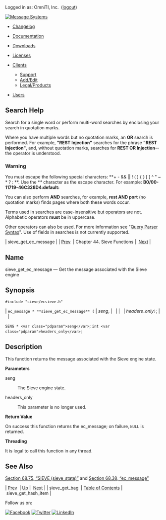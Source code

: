 Logged in as: OmniTI, Inc.  ([logout](https://support.messagesystems.com/logout.php))

[![Message Systems](https://support.messagesystems.com/images/ms-white205.png)](https://support.messagesystems.com/start.php) 

*   [Changelog](https://support.messagesystems.com/start.php?show=changelog)
*   [Documentation](https://support.messagesystems.com/docs/)
*   [Downloads](https://support.messagesystems.com/start.php)

*   [Licenses](https://support.messagesystems.com/license_summary.php)
*   <a href="">Clients</a>
    *   [Support](https://support.messagesystems.com/cs.php)
    *   [Add/Edit](https://support.messagesystems.com/edit_client.php)
    *   [Legal/Products](https://support.messagesystems.com/edit_products.php)
*   [Users](https://support.messagesystems.com/edit_customer.php)

## Search Help

Search for a single word or perform multi-word searches by enclosing your search in quotation marks.

Where you have multiple words but no quotation marks, an **OR** search is performed. For example, **"REST Injection"** searches for the phrase **"REST Injection"**, and, without quotation marks, searches for **REST OR Injection**--the operator is understood.

### Warning

You must escape the following special characters: **+ - && || ! ( ) { } [ ] ^ " ~ * ? : \**. Use the **\** character as the escape character. For example: **B0/00-11719-46C328D4\:default\:**

You can also perform **AND** searches, for example, **rest AND port** (no quotation marks) finds pages where both these words occur.

Terms used in searches are case-insensitive but operators are not. Alphabetic operators **must** be in uppercase.

Other operators can also be used. For more information see "[Query Parser Syntax](https://lucene.apache.org/core/old_versioned_docs/versions/3_0_0/queryparsersyntax.html)". Use of fields in searches is not currently supported.

| sieve_get_ec_message |
| [Prev](apis.sieve_get_bag.php)  | Chapter 44. Sieve Functions |  [Next](apis.sieve_get_hash_item.php) |

<a name="apis.sieve_get_ec_message"></a>
## Name

sieve_get_ec_message — Get the message associated with the Sieve engine

## Synopsis

`#include "sieve/ecsieve.h"`

| `ec_message * **sieve_get_ec_message** (` | <var class="pdparam">seng</var>, |   |
|   | <var class="pdparam">headers_only</var>`)`; |   |

`SENG * <var class="pdparam">seng</var>`;
`int <var class="pdparam">headers_only</var>`;<a name="idp32635776"></a>
## Description

This function returns the message associated with the Sieve engine state.

**Parameters**

<dl class="variablelist">

<dt>seng</dt>

<dd>

The Sieve engine state.

</dd>

<dt>headers_only</dt>

<dd>

This parameter is no longer used.

</dd>

</dl>

**Return Value**

On success this function returns the ec_message; on failure, `NULL` is returned.

**Threading**

It is legal to call this function in any thread.

<a name="idp32644144"></a>
## See Also

[Section 68.75, “SIEVE (sieve_state)”](structs.sieve.php "68.75. SIEVE (sieve_state)") and [Section 68.38, “ec_message”](structs.ec_message.php "68.38. ec_message")

| [Prev](apis.sieve_get_bag.php)  | [Up](sieve.php) |  [Next](apis.sieve_get_hash_item.php) |
| sieve_get_bag  | [Table of Contents](index.php) |  sieve_get_hash_item |

Follow us on:

[![Facebook](https://support.messagesystems.com/images/icon-facebook.png)](http://www.facebook.com/messagesystems) [![Twitter](https://support.messagesystems.com/images/icon-twitter.png)](http://twitter.com/#!/MessageSystems) [![LinkedIn](https://support.messagesystems.com/images/icon-linkedin.png)](http://www.linkedin.com/company/message-systems)